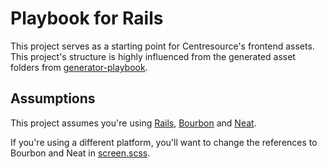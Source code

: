 # Playbook for Rails

This project serves as a starting point for Centresource's frontend
assets. This project's structure is highly influenced from the generated
asset folders from
[generator-playbook](https://github.com/centresource/generator-playbook).

## Assumptions

This project assumes you're using
[Rails](https://github.com/rails/rails),
[Bourbon](https://github.com/thoughtbot/bourbon) and
[Neat](https://github.com/thoughtbot/neat).

If you're using a different platform, you'll want to change the
references to Bourbon and Neat in
[screen.scss](https://github.com/centresource/playbook/blob/master/styles/screen.scss).

